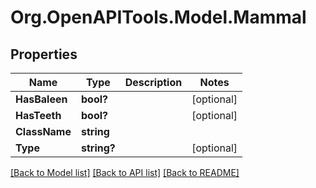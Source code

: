 # Org.OpenAPITools.Model.Mammal

## Properties

Name | Type | Description | Notes
------------ | ------------- | ------------- | -------------
**HasBaleen** | **bool?** |  | [optional] 
**HasTeeth** | **bool?** |  | [optional] 
**ClassName** | **string** |  | 
**Type** | **string?** |  | [optional] 

[[Back to Model list]](../README.md#documentation-for-models) [[Back to API list]](../README.md#documentation-for-api-endpoints) [[Back to README]](../README.md)

